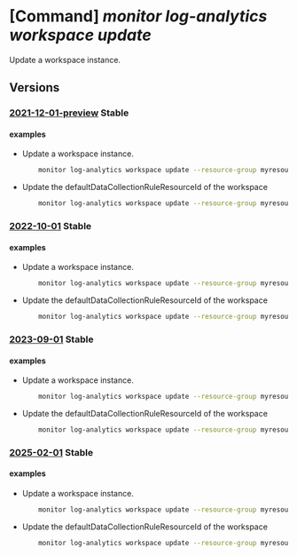 # [Command] _monitor log-analytics workspace update_

Update a workspace instance.

## Versions

### [2021-12-01-preview](/Resources/mgmt-plane/L3N1YnNjcmlwdGlvbnMve30vcmVzb3VyY2Vncm91cHMve30vcHJvdmlkZXJzL21pY3Jvc29mdC5vcGVyYXRpb25hbGluc2lnaHRzL3dvcmtzcGFjZXMve30=/2021-12-01-preview.xml) **Stable**

<!-- mgmt-plane /subscriptions/{}/resourcegroups/{}/providers/microsoft.operationalinsights/workspaces/{} 2021-12-01-preview -->

#### examples

- Update a workspace instance.
    ```bash
        monitor log-analytics workspace update --resource-group myresourcegroup --retention-time 30 --workspace-name myworkspace
    ```

- Update the defaultDataCollectionRuleResourceId of the workspace
    ```bash
        monitor log-analytics workspace update --resource-group myresourcegroup --workspace-name myworkspace --data-collection-rule "/subscriptions/{subscriptionId}/resourceGroups/{resourceGroupName}/providers/Microsoft.Insights/dataCollectionRules/{dcrName}".
    ```

### [2022-10-01](/Resources/mgmt-plane/L3N1YnNjcmlwdGlvbnMve30vcmVzb3VyY2Vncm91cHMve30vcHJvdmlkZXJzL21pY3Jvc29mdC5vcGVyYXRpb25hbGluc2lnaHRzL3dvcmtzcGFjZXMve30=/2022-10-01.xml) **Stable**

<!-- mgmt-plane /subscriptions/{}/resourcegroups/{}/providers/microsoft.operationalinsights/workspaces/{} 2022-10-01 -->

#### examples

- Update a workspace instance.
    ```bash
        monitor log-analytics workspace update --resource-group myresourcegroup --retention-time 30 --workspace-name myworkspace
    ```

- Update the defaultDataCollectionRuleResourceId of the workspace
    ```bash
        monitor log-analytics workspace update --resource-group myresourcegroup --workspace-name myworkspace --data-collection-rule "/subscriptions/{subscriptionId}/resourceGroups/{resourceGroupName}/providers/Microsoft.Insights/dataCollectionRules/{dcrName}".
    ```

### [2023-09-01](/Resources/mgmt-plane/L3N1YnNjcmlwdGlvbnMve30vcmVzb3VyY2Vncm91cHMve30vcHJvdmlkZXJzL21pY3Jvc29mdC5vcGVyYXRpb25hbGluc2lnaHRzL3dvcmtzcGFjZXMve30=/2023-09-01.xml) **Stable**

<!-- mgmt-plane /subscriptions/{}/resourcegroups/{}/providers/microsoft.operationalinsights/workspaces/{} 2023-09-01 -->

#### examples

- Update a workspace instance.
    ```bash
        monitor log-analytics workspace update --resource-group myresourcegroup --retention-time 30 --workspace-name myworkspace
    ```

- Update the defaultDataCollectionRuleResourceId of the workspace
    ```bash
        monitor log-analytics workspace update --resource-group myresourcegroup --workspace-name myworkspace --data-collection-rule "/subscriptions/{subscriptionId}/resourceGroups/{resourceGroupName}/providers/Microsoft.Insights/dataCollectionRules/{dcrName}".
    ```

### [2025-02-01](/Resources/mgmt-plane/L3N1YnNjcmlwdGlvbnMve30vcmVzb3VyY2Vncm91cHMve30vcHJvdmlkZXJzL21pY3Jvc29mdC5vcGVyYXRpb25hbGluc2lnaHRzL3dvcmtzcGFjZXMve30=/2025-02-01.xml) **Stable**

<!-- mgmt-plane /subscriptions/{}/resourcegroups/{}/providers/microsoft.operationalinsights/workspaces/{} 2025-02-01 -->

#### examples

- Update a workspace instance.
    ```bash
        monitor log-analytics workspace update --resource-group myresourcegroup --retention-time 30 --workspace-name myworkspace
    ```

- Update the defaultDataCollectionRuleResourceId of the workspace
    ```bash
        monitor log-analytics workspace update --resource-group myresourcegroup --workspace-name myworkspace --data-collection-rule "/subscriptions/{subscriptionId}/resourceGroups/{resourceGroupName}/providers/Microsoft.Insights/dataCollectionRules/{dcrName}".
    ```
